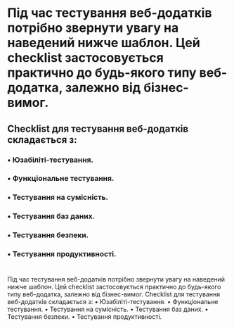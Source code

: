 # Під час тестування веб-додатків потрібно звернути увагу на наведений нижче шаблон. Цей checklist застосовується практично до будь-якого типу веб-додатка, залежно від бізнес-вимог.

## Checklist для тестування веб-додатків складається з:

### •	Юзабіліті-тестування.
### •	Функціональне тестування.
### •	Тестування на сумісність.
### •	Тестування баз даних.
### •	Тестування безпеки.
### •	Тестування продуктивності.

# 
Під час тестування веб-додатків потрібно звернути увагу на наведений нижче шаблон. Цей checklist застосовується практично до будь-якого типу веб-додатка, залежно від бізнес-вимог.
Checklist для тестування веб-додатків складається з:
•	Юзабіліті-тестування.
•	Функціональне тестування.
•	Тестування на сумісність.
•	Тестування баз даних.
•	Тестування безпеки.
•	Тестування продуктивності.
# 
